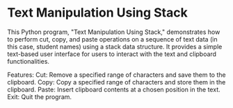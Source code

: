 # Text Manipulation Using Stack
This Python program, "Text Manipulation Using Stack," demonstrates how to perform cut, copy, and paste operations on a sequence of text data  (in this case, student names) using a stack data structure. 
It provides a simple text-based user interface for users to interact with the text and clipboard functionalities.

Features:
Cut: Remove a specified range of characters and save them to the clipboard.
Copy: Copy a specified range of characters and store them in the clipboard.
Paste: Insert clipboard contents at a chosen position in the text.
Exit: Quit the program.

